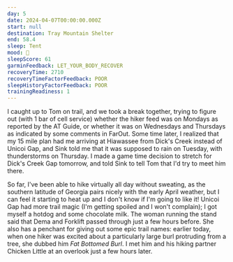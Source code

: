 ```yaml
---
day: 5
date: 2024-04-07T00:00:00.000Z
start: null
destination: Tray Mountain Shelter
end: 58.4
sleep: Tent
mood: 🙂
sleepScore: 61
garminFeedback: LET_YOUR_BODY_RECOVER
recoveryTime: 2710
recoveryTimeFactorFeedback: POOR
sleepHistoryFactorFeedback: POOR
trainingReadiness: 1
---
```

I caught up to Tom on trail, and we took a break together, trying to figure out (with 1 bar of cell service) whether the hiker feed was on Mondays as reported by the AT Guide, or whether it was on Wednesdays and Thursdays as indicated by some comments in FarOut. Some time later, I realized that my 15 mile plan had me arriving at Hiawassee from Dick's Creek instead of Unicoi Gap, and Sink told me that it was supposed to rain on Tuesday, with thunderstorms on Thursday. I made a game time decision to stretch for Dick's Creek Gap tomorrow, and told Sink to tell Tom that I'd try to meet him there.

So far, I've been able to hike virtually all day without sweating, as the southern latitude of Georgia pairs nicely with the early April weather, but I can feel it starting to heat up and I don't know if I'm going to like it! Unicoi Gap had more trail magic (I'm getting spoiled and I won't complain); I got myself a hotdog and some chocolate milk. The woman running the stand said that Dema and Forklift passed through just a few hours before. She also has a penchant for giving out some epic trail names: earlier today, when one hiker was excited about a particularly large burl protruding from a tree, she dubbed him *Fat Bottomed Burl*. I met him and his hiking partner Chicken Little at an overlook just a few hours later.
